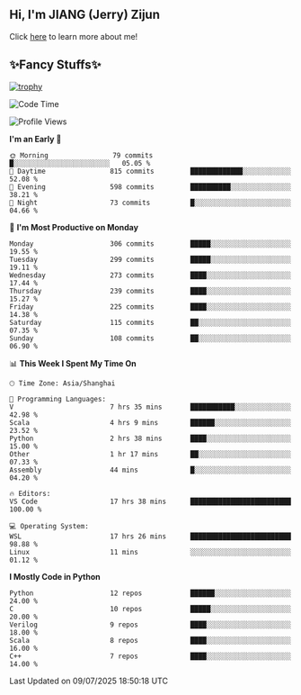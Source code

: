 ## Hi, I'm JIANG (Jerry) Zijun

Click [here](https://jzjerry.github.io/about/) to learn more about me!

## ✨Fancy Stuffs✨
[![trophy](https://github-profile-trophy.vercel.app/?username=jzjerry&theme=onedark)](https://github.com/ryo-ma/github-profile-trophy)
<!--START_SECTION:waka-->
![Code Time](http://img.shields.io/badge/Code%20Time-1%2C409%20hrs%2040%20mins-blue)

![Profile Views](http://img.shields.io/badge/Profile%20Views-0-blue)

**I'm an Early 🐤** 

```text
🌞 Morning                79 commits          █░░░░░░░░░░░░░░░░░░░░░░░░   05.05 % 
🌆 Daytime                815 commits         █████████████░░░░░░░░░░░░   52.08 % 
🌃 Evening                598 commits         ██████████░░░░░░░░░░░░░░░   38.21 % 
🌙 Night                  73 commits          █░░░░░░░░░░░░░░░░░░░░░░░░   04.66 % 
```
📅 **I'm Most Productive on Monday** 

```text
Monday                   306 commits         █████░░░░░░░░░░░░░░░░░░░░   19.55 % 
Tuesday                  299 commits         █████░░░░░░░░░░░░░░░░░░░░   19.11 % 
Wednesday                273 commits         ████░░░░░░░░░░░░░░░░░░░░░   17.44 % 
Thursday                 239 commits         ████░░░░░░░░░░░░░░░░░░░░░   15.27 % 
Friday                   225 commits         ████░░░░░░░░░░░░░░░░░░░░░   14.38 % 
Saturday                 115 commits         ██░░░░░░░░░░░░░░░░░░░░░░░   07.35 % 
Sunday                   108 commits         ██░░░░░░░░░░░░░░░░░░░░░░░   06.90 % 
```


📊 **This Week I Spent My Time On** 

```text
🕑︎ Time Zone: Asia/Shanghai

💬 Programming Languages: 
V                        7 hrs 35 mins       ███████████░░░░░░░░░░░░░░   42.98 % 
Scala                    4 hrs 9 mins        ██████░░░░░░░░░░░░░░░░░░░   23.52 % 
Python                   2 hrs 38 mins       ████░░░░░░░░░░░░░░░░░░░░░   15.00 % 
Other                    1 hr 17 mins        ██░░░░░░░░░░░░░░░░░░░░░░░   07.33 % 
Assembly                 44 mins             █░░░░░░░░░░░░░░░░░░░░░░░░   04.20 % 

🔥 Editors: 
VS Code                  17 hrs 38 mins      █████████████████████████   100.00 % 

💻 Operating System: 
WSL                      17 hrs 26 mins      █████████████████████████   98.88 % 
Linux                    11 mins             ░░░░░░░░░░░░░░░░░░░░░░░░░   01.12 % 
```

**I Mostly Code in Python** 

```text
Python                   12 repos            ██████░░░░░░░░░░░░░░░░░░░   24.00 % 
C                        10 repos            █████░░░░░░░░░░░░░░░░░░░░   20.00 % 
Verilog                  9 repos             ████░░░░░░░░░░░░░░░░░░░░░   18.00 % 
Scala                    8 repos             ████░░░░░░░░░░░░░░░░░░░░░   16.00 % 
C++                      7 repos             ████░░░░░░░░░░░░░░░░░░░░░   14.00 % 
```




 Last Updated on 09/07/2025 18:50:18 UTC
<!--END_SECTION:waka-->

